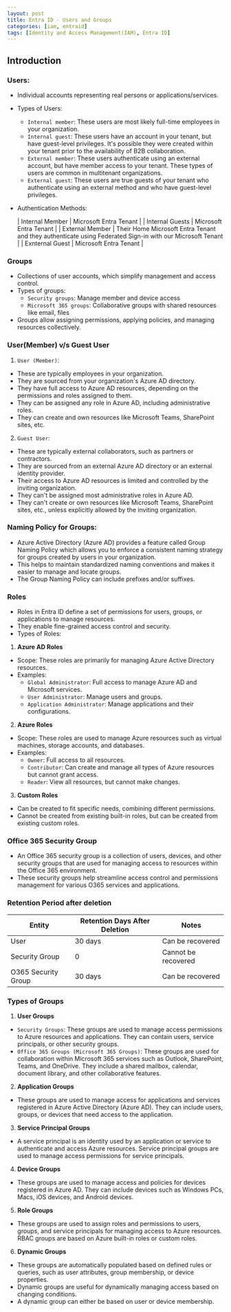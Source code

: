 ```yaml
---
layout: post
title: Entra ID - Users and Groups
categories: [iam, entraid]
tags: [Identity and Access Management(IAM), Entra ID]
---
```


## Introduction

### Users:
- Individual accounts representing real persons or applications/services.
- Types of Users:
    + `Internal member`: These users are most likely full-time employees in your organization.
    + `Internal guest`: These users have an account in your tenant, but have guest-level privileges. It's possible they were created within your tenant prior to the availability of B2B collaboration.
    + `External member`: These users authenticate using an external account, but have member access to your tenant. These types of users are common in multitenant organizations.
    + `External guest`: These users are true guests of your tenant who authenticate using an external method and who have guest-level privileges.
- Authentication Methods:
    
    | Internal Member | Microsoft Entra Tenant | 
    | Internal Guests | Microsoft Entra Tenant | 
    | External Member | Their Home Microsoft Entra Tenant and they authenticate using Federated Sign-in with our Microsoft Tenant | 
    | Exnternal Guest |  Microsoft Entra Tenant | 

### Groups
- Collections of user accounts, which simplify management and access control.
- Types of groups: 
    + `Security groups`: Manage member and device access
    + `Microsoft 365 groups`: Collaborative groups with shared resources like email, files
- Groups allow assigning permissions, applying policies, and managing resources collectively.


### User(Member) v/s Guest User

1. `User (Member)`:
- These are typically employees in your organization.
- They are sourced from your organization's Azure AD directory.
- They have full access to Azure AD resources, depending on the permissions and roles assigned to them.
- They can be assigned any role in Azure AD, including administrative roles.
- They can create and own resources like Microsoft Teams, SharePoint sites, etc.

2. `Guest User`:
- These are typically external collaborators, such as partners or contractors.
- They are sourced from an external Azure AD directory or an external identity provider.
- Their access to Azure AD resources is limited and controlled by the inviting organization.
- They can't be assigned most administrative roles in Azure AD.
- They can't create or own resources like Microsoft Teams, SharePoint sites, etc., unless explicitly allowed by the inviting organization.


### Naming Policy for Groups:
- Azure Active Directory (Azure AD) provides a feature called Group Naming Policy which allows you to enforce a consistent naming strategy for groups created by users in your organization.
- This helps to maintain standardized naming conventions and makes it easier to manage and locate groups.
- The Group Naming Policy can include prefixes and/or suffixes.


### Roles
- Roles in Entra ID define a set of permissions for users, groups, or applications to manage resources. 
- They enable fine-grained access control and security.
- Types of Roles:

1. **Azure AD Roles**
- Scope: These roles are primarily for managing Azure Active Directory resources.
- Examples:
    + `Global Administrator`: Full access to manage Azure AD and Microsoft services.
    + `User Administrator`: Manage users and groups.
    + `Application Administrator`: Manage applications and their configurations.

2. **Azure Roles**
- Scope: These roles are used to manage Azure resources such as virtual machines, storage accounts, and databases.
- Examples:
    + `Owner`: Full access to all resources.
    + `Contributor`: Can create and manage all types of Azure resources but cannot grant access.
    + `Reader`: View all resources, but cannot make changes.

3. **Custom Roles**
- Can be created to fit specific needs, combining different permissions.
- Cannot be created from existing built-in roles, but can be created from existing custom roles.


### Office 365 Security Group
- An Office 365 security group is a collection of users, devices, and other security groups that are used for managing access to resources within the Office 365 environment. 
- These security groups help streamline access control and permissions management for various O365 services and applications.


###  Retention Period after deletion
| Entity              | Retention Days After Deletion | Notes                |
|-------------------  | ----------------------------- | -------------------- |
| User                | 30 days                       |  Can be recovered    |
| Security Group      | 0                             |  Cannot be recovered | 
| O365 Security Group | 30 days                       |  Can be recovered    |


### Types of Groups
1. **User Groups**
- `Security Groups`: These groups are used to manage access permissions to Azure resources and applications. They can contain users, service principals, or other security groups.
- `Office 365 Groups (Microsoft 365 Groups)`: These groups are used for collaboration within Microsoft 365 services such as Outlook, SharePoint, Teams, and OneDrive. They include a shared mailbox, calendar, document library, and other collaborative features.

2. **Application Groups**
- These groups are used to manage access for applications and services registered in Azure Active Directory (Azure AD). They can include users, groups, or devices that need access to the application.

3. **Service Principal Groups**
- A service principal is an identity used by an application or service to authenticate and access Azure resources. Service principal groups are used to manage access permissions for service principals.

4. **Device Groups**
- These groups are used to manage access and policies for devices registered in Azure AD. They can include devices such as Windows PCs, Macs, iOS devices, and Android devices.

5. **Role Groups**
- These groups are used to assign roles and permissions to users, groups, and service principals for managing access to Azure resources. RBAC groups are based on Azure built-in roles or custom roles.

6. **Dynamic Groups**
- These groups are automatically populated based on defined rules or queries, such as user attributes, group membership, or device properties. 
- Dynamic groups are useful for dynamically managing access based on changing conditions.
- A dynamic group can either be based on user or device membership. 
